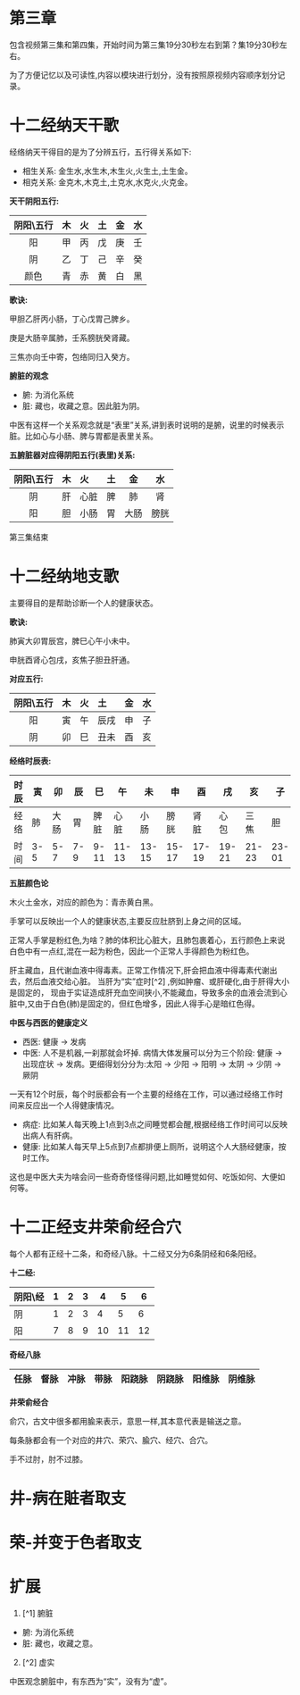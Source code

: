# 第三章

包含视频第三集和第四集，开始时间为第三集19分30秒左右到第？集19分30秒左右。

为了方便记忆以及可读性,内容以模块进行划分，没有按照原视频内容顺序划分记录。

# 十二经纳天干歌

经络纳天干得目的是为了分辨五行，五行得关系如下:

- 相生关系: 金生水,水生木,木生火,火生土,土生金。
- 相克关系: 金克木,木克土,土克水,水克火,火克金。

**天干阴阳五行:**

| 阴阳\五行 | 木 | 火 | 土 | 金 | 水 |
|:-----:|:--|:--|:--|:--|:-:|
|   阳   | 甲 | 丙 | 戊 | 庚 | 壬 |
|   阴   | 乙 | 丁 | 己 | 辛 | 癸 |
|  颜色   | 青 | 赤 | 黄 | 白 | 黑 |

**歌诀:**

甲胆乙肝丙小肠，丁心戊胃己脾乡。

庚是大肠辛属肺，壬系膀胱癸肾藏。

三焦亦向壬中寄，包络同归入癸方。

**腑脏的观念**

- 腑: 为消化系统
- 脏: 藏也，收藏之意。因此脏为阴。

中医有这样一个关系观念就是“表里”关系,讲到表时说明的是腑，说里的时候表示脏。比如心与小肠、脾与胃都是表里关系。

**五腑脏器对应得阴阳五行(表里)关系:**

| 阴阳\五行 | 木 | 火  | 土 | 金  | 水  |
|:-----:|:--|:---|:--|:--:|:--:|
|   阴   | 肝 | 心脏 | 脾 | 肺  | 肾  |
|   阳   | 胆 | 小肠 | 胃 | 大肠 | 膀胱 |

第三集结束

# 十二经纳地支歌

主要得目的是帮助诊断一个人的健康状态。

**歌诀:**

肺寅大卯胃辰宫，脾巳心午小未中。

申胱酉肾心包戌，亥焦子胆丑肝通。

**对应五行:**

| 阴阳\五行 | 木 | 火 | 土  | 金 | 水 |
|:-----:|:--|:--|:---|:-:|:-:|
|   阳   | 寅 | 午 | 辰戌 | 申 | 子 |
|   阴   | 卯 | 巳 | 丑未 | 酉 | 亥 |

**经络时辰表:**

| 时辰 | 寅   | 卯   | 辰   | 巳    | 午     | 未     | 申     | 酉     | 戌     | 亥     | 子     | 丑     |
|----|-----|-----|-----|------|-------|-------|-------|-------|-------|-------|-------|-------|
| 经络 | 肺   | 大肠  | 胃   | 脾脏   | 心脏    | 小肠    | 膀胱    | 肾脏    | 心包    | 三焦    | 胆     | 肝     |
| 时间 | 3-5 | 5-7 | 7-9 | 9-11 | 11-13 | 13-15 | 15-17 | 17-19 | 19-21 | 21-23 | 23-01 | 01-03 |

**五脏颜色论**

木火土金水，对应的颜色为：青赤黄白黑。

手掌可以反映出一个人的健康状态,主要反应肚脐到上身之间的区域。

正常人手掌是粉红色,为啥？肺的体积比心脏大，且肺包裹着心，五行颜色上来说白色中有一点红,混在一起为粉色，因此一个正常人手得颜色为粉红色。

肝主藏血，且代谢血液中得毒素。正常工作情况下,肝会把血液中得毒素代谢出去，然后血液交给心脏。 当肝为“实”症时[^2]
,例如肿瘤、或肝硬化,由于肝得大小是固定的，
现由于实证造成肝充血空间狭小,不能藏血，导致多余的血液会流到心脏中,又由于白色(肺)是固定的，但红色增多，因此人得手心是暗红色得。

**中医与西医的健康定义**

- 西医: 健康 -> 发病
- 中医: 人不是机器,一刹那就会坏掉. 病情大体发展可以分为三个阶段: 健康 -> 出现症状 -> 发病。更细得划分分为:太阳 -> 少阳 ->
  阳明 -> 太阴 -> 少阴 -> 厥阴

一天有12个时辰，每个时辰都会有一个主要的经络在工作，可以通过经络工作时间来反应出一个人得健康情况。

- 病症: 比如某人每天晚上1点到3点之间睡觉都会醒,根据经络工作时间可以反映出病人有肝病。
- 健康: 比如某人每天早上5点到7点都排便上厕所，说明这个人大肠经健康，按时工作。

这也是中医大夫为啥会问一些奇奇怪怪得问题,比如睡觉如何、吃饭如何、大便如何等。

# 十二正经支井荣俞经合穴

每个人都有正经十二条，和奇经八脉。十二经又分为6条阴经和6条阳经。

**十二经:**

| 阴阳\经 | 1 | 2 | 3 | 4  | 5  | 6  |
|------|---|---|---|----|----|----|
| 阴    | 1 | 2 | 3 | 4  | 5  | 6  |
| 阳    | 7 | 8 | 9 | 10 | 11 | 12 |

**奇经八脉**

| 任脉 | 督脉 | 冲脉 | 带脉 | 阳跷脉 | 阴跷脉 | 阳维脉 | 阴维脉 |
|----|----|----|----|-----|-----|-----|-----|

**井荣俞经合**

俞穴，古文中很多都用腧来表示，意思一样,其本意代表是输送之意。

每条脉都会有一个对应的井穴、荣穴、腧穴、经穴、合穴。

手不过肘，肘不过膝。

# 井-病在賍者取支

# 荣-并变于色者取支

# 扩展

1. [^1] 腑脏

- 腑: 为消化系统
- 脏: 藏也，收藏之意。

2. [^2] 虚实

中医观念腑脏中，有东西为“实”，没有为“虚”。